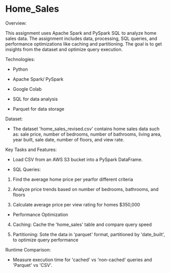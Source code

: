 # Home_Sales

Overview:

This assignment uses Apache Spark and PySpark SQL to analyze home sales data. The assignment includes data, processing, SQL queries, and performance optimizations like caching and partitioning. The goal is to get insights from the dataset and optimize query execution.

Technologies:

- Python

- Apache Spark/ PySpark

- Google Colab

- SQL for data analysis

- Parquet for data storage


Dataset:

- The dataset 'home_sales_revised.csv' contains home sales data such as: sale price, number of bedrooms, number of bathrooms, living area, year built, sale date, number of floors, and view rate.


Key Tasks and Features:

- Load CSV from an AWS S3 bucket into a PySpark DataFrame.

- SQL Queries:

1. Find the average home price per yearfor different criteria

2. Analyze price trends based on number of bedrooms, bathrooms, and floors

3. Calculate average price per view rating for homes $350,000

- Performance Optimization

4. Caching: Cache the 'home_sales' table and compare query speed

5. Partitioning: Sote the data in 'parquet' format, partitioned by 'date_built', to optimize query performance

Runtime Comparison:

- Measure execution time for 'cached' vs 'non-cached' queries and 'Parquet' vs 'CSV'.


